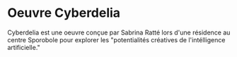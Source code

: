 <h1>Oeuvre Cyberdelia </h1>

Cyberdelia est une oeuvre conçue par Sabrina Ratté lors d'une résidence au centre Sporobole pour explorer les "potentialités créatives de l'intélligence artificielle."
